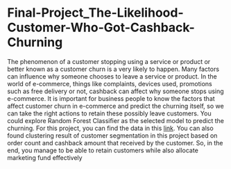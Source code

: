 # Final-Project_The-Likelihood-Customer-Who-Got-Cashback-Churning

The phenomenon of a customer stopping using a service or product or better known as a customer churn is a very likely to happen. Many factors can influence why someone chooses to leave a service or product. In the world of e-commerce, things like complaints, devices used, promotions such as free delivery or not, cashback can affect why someone stops using e-commerce. It is important for business people to know the factors that affect customer churn in e-commerce and predict the churning itself, so we can take the right actions to retain these possibly leave customers. You could explore Random Forest Classifier as the selected model to predict the churning. For this project, you can find the data in this [link](https://www.kaggle.com/ankitverma2010/ecommerce-customer-churn-analysis-and-prediction). You can also found clustering result of customer segmentation in this project based on order count and cashback amount that received by the customer. So, in the end, you manage to be able to retain customers while also allocate marketing fund effectively

